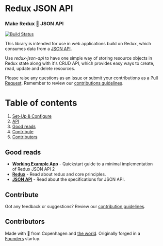 # Redux JSON API
### Make Redux 💜 JSON API

[![Build Status](https://travis-ci.org/uob-mediapatterns/redux-json-api.svg?branch=2.0)](https://travis-ci.org/uob-mediapatterns/redux-json-api)

This library is intended for use in web applications build on Redux, which consumes data from a [JSON API](http://jsonapi.org/).

Use _redux-json-api_ to have one simple way of storing resource objects in Redux state along with it's CRUD API, which provides easy ways to create, read, update and delete resources.

Please raise any questions as an [Issue](https://github.com/dixieio/redux-json-api/issues) or submit your contributions as a [Pull Request](https://github.com/dixieio/redux-json-api/pulls). Remember to review our [contributions guidelines](CONTRIBUTING.md).

# Table of contents
1. [Set-Up & Configure](docs/set-up-configure.md)
1. [API](docs/api.md)
1. [Good reads](#good-reads)
1. [Contribute](#contribute)
1. [Contributors](#contributors)

## Good reads
- [__Working Example App__](https://github.com/dvidsilva/redux-json-api-demo/) - Quickstart guide to a minimal implementation of Redux JSON API 2
- [__Redux__](http://redux.js.org/) - Read about redux and core principles.
- [__JSON API__](http://jsonapi.org/) - Read about the specifications for JSON API.

## Contribute
Got any feedback or suggestions? Review our [contribution guidelines](CONTRIBUTING.md).

## Contributors
Made with 💜 from Copenhagen and [the world](https://github.com/dixieio/redux-json-api/graphs/contributors). Originally forged in a [Founders](https://www.founders.as) startup.
